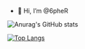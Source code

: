 - 👋 Hi, I’m @6pheR

![Anurag's GitHub stats](https://github-readme-stats.vercel.app/api?username=6pheR&count_private=true&show_icons=true&theme=transparent)

[![Top Langs](https://github-readme-stats.vercel.app/api/top-langs/?username=6pheR&layout=compact)](https://github.com/anuraghazra/github-readme-stats)

<!---
6pheR/6pheR is a ✨ special ✨ repository because its `README.md` (this file) appears on your GitHub profile.
You can click the Preview link to take a look at your changes.
--->
